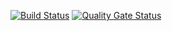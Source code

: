 [![Build Status](https://dev.azure.com/outcompute/Outkeep/_apis/build/status/outcomputelabs.outkeep?branchName=master)](https://dev.azure.com/outcompute/Outkeep/_build/latest?definitionId=2&branchName=master)
[![Quality Gate Status](https://sonarcloud.io/api/project_badges/measure?project=outkeep&metric=alert_status)](https://sonarcloud.io/dashboard?id=outkeep)
